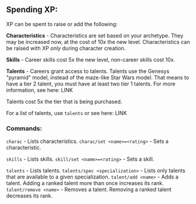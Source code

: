 ## Spending XP:

XP can be spent to raise or add the following:

**Characteristics** - Characteristics are set based on your archetype. They may be increased now, at the cost of 10x the new level. Characteristics can be raised with XP *only* during character creation.

**Skills** - Career skills cost 5x the new level, non-career skills cost 10x.

**Talents** - Careers grant access to talents. Talents use the Genesys "pyramid" model, instead of the maze-like Star Wars model. That means to have a tier 2 talent, you must have at least two tier 1 talents. For more information, see here: LINK

Talents cost 5x the tier that is being purchased.

For a list of talents, use `talents` or see here: LINK

### Commands:

`charac` - Lists characteristics.
`charac/set <name>=<rating>` - Sets a characteristic.

`skills` - Lists skills.
`skill/set <name>=<rating>` - Sets a skill.

`talents` - Lists talents.
`talents/spec <specialization>` - Lists only talents that are available to a given specialization.
`talent/add <name>` - Adds a talent.  Adding a ranked talent more than once increases its rank.
`talent/remove <name>` - Removes a talent.  Removing a ranked talent decreases its rank.
